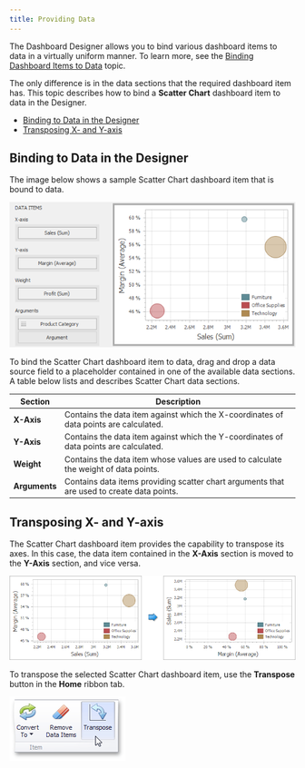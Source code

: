 ```yaml
---
title: Providing Data
---
```

The Dashboard Designer allows you to bind various dashboard items to data in a virtually uniform manner. To learn more, see the [Binding Dashboard Items to Data](../../../../../dashboard-for-desktop/articles/dashboard-designer/binding-dashboard-items-to-data.md) topic.

The only difference is in the data sections that the required dashboard item has. This topic describes how to bind a **Scatter Chart** dashboard item to data in the Designer.
* [Binding to Data in the Designer](#bindingdesigner)
* [Transposing X- and Y-axis](#transposing)

## <a name="bindingdesigner"/>Binding to Data in the Designer
The image below shows a sample Scatter Chart dashboard item that is bound to data.

![ScatterChart_ProvidingData](../../../../images/Img120276.png)

To bind the Scatter Chart dashboard item to data, drag and drop a data source field to a placeholder contained in one of the available data sections. A table below lists and describes Scatter Chart data sections.

| Section | Description |
|---|---|
| **X-Axis** | Contains the data item against which the X-coordinates of data points are calculated. |
| **Y-Axis** | Contains the data item against which the Y-coordinates of data points are calculated. |
| **Weight** | Contains the data item whose values are used to calculate the weight of data points. |
| **Arguments** | Contains data items providing scatter chart arguments that are used to create data points. |

## <a name="transposing"/>Transposing X- and Y-axis
The Scatter Chart dashboard item provides the capability to transpose its axes. In this case, the data item contained in the **X-Axis** section is moved to the **Y-Axis** section, and vice versa.

![ScatterChart_Transpose](../../../../images/Img126580.png)

To transpose the selected Scatter Chart dashboard item, use the **Transpose** button in the **Home** ribbon tab.

![TransposeButton_Ribbon](../../../../images/Img23683.png)